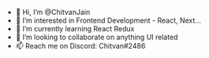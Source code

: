 - 👋 Hi, I’m @ChitvanJain
- 👀 I’m interested in Frontend Development - React, Next...
- 🌱 I’m currently learning React Redux
- 💞️ I’m looking to collaborate on anything UI related
- 📫 Reach me on Discord: Chitvan#2486

<!---
ChitvanJain/ChitvanJain is a ✨ special ✨ repository because its `README.md` (this file) appears on your GitHub profile.
You can click the Preview link to take a look at your changes.
--->

